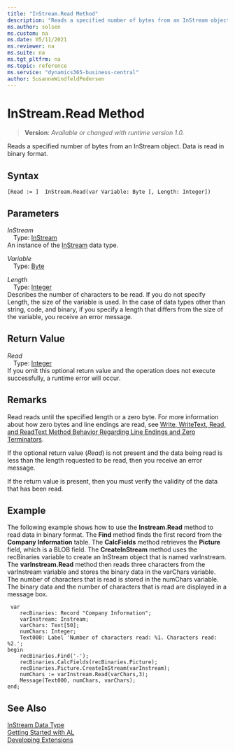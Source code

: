 ```yaml
---
title: "InStream.Read Method"
description: "Reads a specified number of bytes from an InStream object. Data is read in binary format."
ms.author: solsen
ms.custom: na
ms.date: 05/11/2021
ms.reviewer: na
ms.suite: na
ms.tgt_pltfrm: na
ms.topic: reference
ms.service: "dynamics365-business-central"
author: SusanneWindfeldPedersen
---
```

[//]: # (START>DO_NOT_EDIT)
[//]: # (IMPORTANT:Do not edit any of the content between here and the END>DO_NOT_EDIT.)
[//]: # (Any modifications should be made in the .xml files in the ModernDev repo.)
# InStream.Read Method
> **Version**: _Available or changed with runtime version 1.0._

Reads a specified number of bytes from an InStream object. Data is read in binary format.


## Syntax
```
[Read := ]  InStream.Read(var Variable: Byte [, Length: Integer])
```
## Parameters
*InStream*  
&emsp;Type: [InStream](instream-data-type.md)  
An instance of the [InStream](instream-data-type.md) data type.

*Variable*  
&emsp;Type: [Byte](../byte/byte-data-type.md)  
  
*Length*  
&emsp;Type: [Integer](../integer/integer-data-type.md)  
Describes the number of characters to be read. If you do not specify Length, the size of the variable is used. In the case of data types other than string, code, and binary, if you specify a length that differs from the size of the variable, you receive an error message.  


## Return Value
*Read*  
&emsp;Type: [Integer](../integer/integer-data-type.md)  
 If you omit this optional return value and the operation does not execute successfully, a runtime error will occur.  


[//]: # (IMPORTANT: END>DO_NOT_EDIT)

## Remarks

Read reads until the specified length or a zero byte. For more information about how zero bytes and line endings are read, see [Write, WriteText, Read, and ReadText Method Behavior Regarding Line Endings and Zero Terminators](../../devenv-write-read-methods-line-break-behavior.md).
 
If the optional return value \(*Read*\) is not present and the data being read is less than the length requested to be read, then you receive an error message.  
  
If the return value is present, then you must verify the validity of the data that has been read.  
  
## Example

The following example shows how to use the **Instream.Read** method to read data in binary format. The **Find** method finds the first record from the **Company Information** table. The **CalcFields** method retrieves the **Picture** field, which is a BLOB field. The **CreateInStream** method uses the recBinaries variable to create an InStream object that is named varInstream. The **varInstream.Read** method then reads three characters from the varInstream variable and stores the binary data in the varChars variable. The number of characters that is read is stored in the numChars variable. The binary data and the number of characters that is read are displayed in a message box. 
  
```al
 var
    recBinaries: Record "Company Information";
    varInstream: Instream;
    varChars: Text[50];
    numChars: Integer;
    Text000: Label 'Number of characters read: %1. Characters read: %2.';
begin
    recBinaries.Find('-');  
    recBinaries.CalcFields(recBinaries.Picture);  
    recBinaries.Picture.CreateInStream(varInstream);  
    numChars := varInstream.Read(varChars,3);  
    Message(Text000, numChars, varChars);  
end;
```  
  

## See Also
[InStream Data Type](instream-data-type.md)  
[Getting Started with AL](../../devenv-get-started.md)  
[Developing Extensions](../../devenv-dev-overview.md)